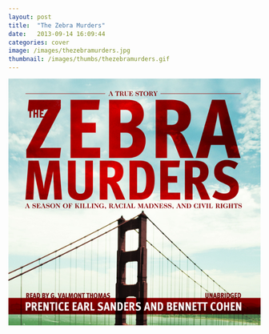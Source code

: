 ```yaml
---
layout: post
title:  "The Zebra Murders"
date:   2013-09-14 16:09:44
categories: cover
image: /images/thezebramurders.jpg 
thumbnail: /images/thumbs/thezebramurders.gif
---
```

![The Zebra Murders][image]

[image]: /images/thezebramurders.jpg "The Zebra Murders"
